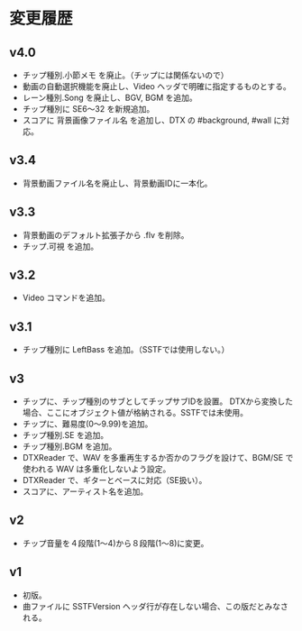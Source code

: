 ﻿
# 変更履歴

## v4.0
* チップ種別.小節メモ を廃止。（チップには関係ないので）
* 動画の自動選択機能を廃止し、Video ヘッダで明確に指定するものとする。
* レーン種別.Song を廃止し、BGV, BGM を追加。
* チップ種別に SE6～32 を新規追加。
* スコアに 背景画像ファイル名 を追加し、DTX の #background, #wall に対応。

## v3.4
* 背景動画ファイル名を廃止し、背景動画IDに一本化。

## v3.3
* 背景動画のデフォルト拡張子から .flv を削除。
* チップ.可視 を追加。

## v3.2
* Video コマンドを追加。

## v3.1
* チップ種別に LeftBass を追加。（SSTFでは使用しない。）

## v3
* チップに、チップ種別のサブとしてチップサブIDを設置。
  DTXから変換した場合、ここにオブジェクト値が格納される。SSTFでは未使用。
* チップに、難易度(0～9.99)を追加。
* チップ種別.SE を追加。
* チップ種別.BGM を追加。
* DTXReader で、WAV を多重再生するか否かのフラグを設けて、BGM/SE で使われる WAV は多重化しないよう設定。
* DTXReader で、ギターとベースに対応（SE扱い）。
* スコアに、アーティスト名を追加。

## v2
* チップ音量を４段階(1～4)から８段階(1～8)に変更。

## v1
* 初版。
* 曲ファイルに SSTFVersion ヘッダ行が存在しない場合、この版だとみなされる。

